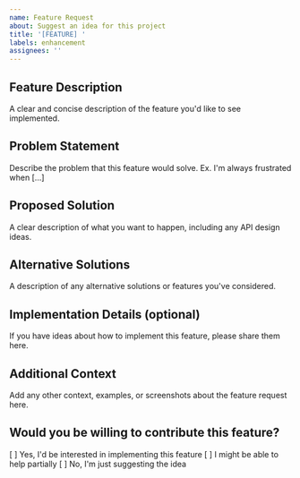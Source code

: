 ```yaml
---
name: Feature Request
about: Suggest an idea for this project
title: '[FEATURE] '
labels: enhancement
assignees: ''
---
```


## Feature Description

A clear and concise description of the feature you'd like to see implemented.

## Problem Statement

Describe the problem that this feature would solve. Ex. I'm always frustrated when [...]

## Proposed Solution

A clear description of what you want to happen, including any API design ideas.

## Alternative Solutions

A description of any alternative solutions or features you've considered.

## Implementation Details (optional)

If you have ideas about how to implement this feature, please share them here.

## Additional Context

Add any other context, examples, or screenshots about the feature request here.

## Would you be willing to contribute this feature?

[ ] Yes, I'd be interested in implementing this feature
[ ] I might be able to help partially
[ ] No, I'm just suggesting the idea

